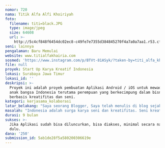 ```yaml
---
nomor: 720
nama: Titik Alfa Alfi Khoiriyah
foto:
  filename: titi=black.JPG
  type: image/jpeg
  size: 64608
  url: >-
    http://5c4cf848f6454dc02ec8-c49fe7e7355d384845270f4a7a0a7aa1.r53.cf2.rackcdn.com/8a4a2322-4974-4765-8107-2bed27b2469c/titi=black.JPG
seni: lainnya
pengalaman: Baru Memulai
website: www.titialfakhairia.com
sosmed: 'https://www.instagram.com/p/BTVt-81ASyk/?taken-by=titi_alfa_khairia'
file: null
proyek: Start Up Karya Kreatif Indonesia
lokasi: Surabaya Jawa Timur
lokasi_id: ''
deskripsi: >-
  Proyek ini adalah proyek pembuatan Aplikasi Android / iOS untuk mewadahi karya
  anak bangsa Indonesia terutama perempuan yang berkecimpung dalam bisnis
  berbasis kreatifitas dan seni.
kategori: kerjasama_kolaborasi
latar_belakang: "Saya seorang Blogger, Saya telah menulis di blog sejak  2012.  Jauh dalam hati saya saya ingin terjun di dunia usaha  terutama yang mengangkat karya anak bangsa khususnya perempuan. Sejak dulu saya menyukai batik. seni dan makanan lokal Indonesia yang sehat  dan alami. Setelah mengikuti program CODING MOM  yang diprakarsai BEKraf (Badan Ekonomi Kreatif) Indonesia,  keinginan saya untuk membuat StartUp, yakni bidang usaha yang berbasis teknologi makin menggebu. Keinginan saya tetap sama, yakni menyatukan karya perempuan-perempuan Indonesia yang kreatif dan luar biasa dalam satu wadah Aplikasi Android/ iOS yang bisa diakses siapa saja yang membutuhkan. Harapan saya, karya anak bangsa Indonesia terutama yang banyak melibatkan perempuan, bisa mendunia. \r\n\r\nUntuk itu saya akan berkolaborasi dengan beberapa IT Developer dari beberapa StartUp Incubator yang ada di Surabaya untuk membantu mewujudkan keinginan saya. Tentunya saya akan melibatkan banyak pengusaha kreatif, terutama perempuan untuk bersama-sama mewujudkan  mimpi menduniakan karya perempuan Indonesia. "
masalah: "Indonesia adalah surga karya seni dan kreatifitas. Seni kreatif Indonesia meliputi banyak bidang seperti busana, kriya, kuliner, fotografi , tata rias dan masih banyak lagi.  Karya seni dan kreatifitas anak bangsa Indonesia sudah banyak dikenal di manca negara. Namun masih sedikit yang menyatukannya dalam wadah Teknologi Informasi sehingga mudah diakses oleh siapa saja, kapan saja dari belahan dunia mana saja. Tentunya tidak sekadar bisa diakses, namun juga memberikan nilai tambah secara ekonomi. \r\n\r\nSelain itu masih banyak perempuan Indonesia yang bekerja di luar negeri di sektor domestik. Padahal, jika perempuan Indonesia mau berkarya kreatif dari rumahnya saja, lalu menjual karyanya melalui aplikasi Android/iOS yang tepat, mereka tidak perlu jauh-jauh ke luar negeri untuk bekerja. "
durasi: 9 bulan
sukses: >-
  Jika Aplikasi sudah bisa diluncurkan, bisa diakses, minimal secara nasional
  dulu.
dana: '250'
submission_id: 5ab1de28f5a580200306619e
---
```

